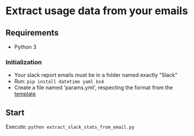 # Extract usage data from your emails

## Requirements

- Python 3

### Initialization

+ Your slack report emails must be in a folder named exactly "Slack"
+ Run: `pip install datetime yaml bs4`
+ Create a file named 'params.yml', respecting the format from the [template](params.template.yml)

## Start

Execute: `python extract_slack_stats_from_email.py`
